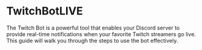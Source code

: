 # TwitchBotLIVE
The Twitch Bot is a powerful tool that enables your Discord server to provide real-time notifications when your favorite Twitch streamers go live. This guide will walk you through the steps to use the bot effectively.
